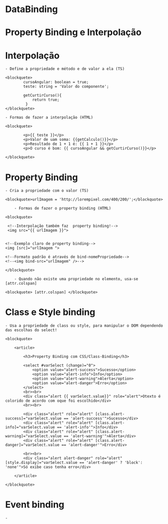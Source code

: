 # DataBinding

# Property Binding e Interpolação

# Interpolação


	- Define a propriedade e método e de valor a ela (TS)

	<blockquete> 
			cursoAngular: boolean = true;
		  	teste: string = 'Valor do componente'; 

		  	getCurtirCurso(){
			    return true;
			 }
	</blockquete>

	- Formas de fazer a interpolação (HTML)

	<blockquete> 

			<p>{{ teste }}</p>
		    <p>Valor de uam soma: {{getCalculo()}}</p>
		    <p>Resultado de 1 + 1 é: {{ 1 + 1 }}</p>
		    <p>O curso é bom: {{ cursoAngular && getCurtirCurso()}}</p>

	</blockquete> 

# Property Binding

	- Cria a propriedade com o valor (TS)

	<blockquote>urlImagem = 'http://lorempixel.com/400/200/';</blockquote>

		- Formas de fazer o property binding (HTML)

	<blockquote>

	 <!--Interpolação também faz  property binding!-->
     <img src="{{ urlImagem }}">

                    
	<!--Exemplo claro de property binding-->
	<img [src]="urlImagem ">

	<!--Formato padrão é através de bind-nomePropriedade-->
	<!--<img bind-src="urlImagem" />-->	   
		
	</blockquote>

		- Quando não existe uma propriedade no elemento, usa-se [attr.colspan]

	<blockquote> [attr.colspan] </blockquote>

# Class e Style binding

	- Usa a propriedade de class ou style, para manipular o DOM dependendo das escolhas do select!

	<blockquote>

		<article>

		    <h3>Property Binding com CSS/Class-Binding</h3>
		    
		    <select #varSelect (change)="0">
		        <option value="alert-success">Sucesso</option>
		        <option value="alert-info">Info</option>
		        <option value="alert-warning">Alerta</option>
		        <option value="alert-danger">Erro</option>
		    </select>
		    <br><br>
		    <div class="alert {{ varSelect.value}}" role="alert">Otexto é colorido de acordo com oque foi escolhido</div>
		    <br><br>

		    <div class="alert" role="alert" [class.alert-success]="varSelect.value == 'alert-success'">Sucesso</div>
		    <div class="alert" role="alert" [class.alert-info]="varSelect.value == 'alert-info'">Info</div>
		    <div class="alert" role="alert" [class.alert-warning]="varSelect.value == 'alert-warning'">Alerta</div>
		    <div class="alert" role="alert" [class.alert-danger]="varSelect.value == 'alert-danger'">Erro</div>

		    <br><br>
		    <div class="alert alert-danger" role="alert" [style.display]="varSelect.value == 'alert-danger' ? 'block': 'none'">Só exibe caso tenha erro</div>

		</article>

	</blockquote>

# Event binding


	- 

<blockquote>	</blockquote>



